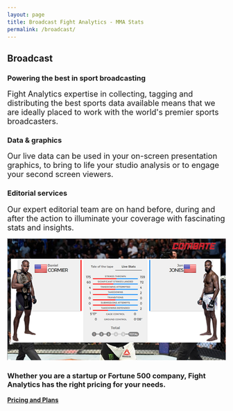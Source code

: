 ```yaml
---
layout: page
title: Broadcast Fight Analytics - MMA Stats
permalink: /broadcast/
---
```


<article id="page" class="page jumbotron">
  <div class="container">
  <div class="row">
  <div class="col-md-12">
  <div class="text-container col-md-8">
  <h1>Broadcast</h1>
</div>
</div>
</div>
</div>
</article>

<section class="product-item">
  <div class="row product-item">
  <div class="card-lg">
  <div class="container">
  <div class="text text-1">
  <div class="text-container col-sm-4">
  <h3>Powering the best in sport broadcasting</h3>
  <p><font size="4">Fight Analytics expertise in collecting, tagging and distributing the best sports data available means that we are ideally placed to work with the world's premier sports broadcasters.
      </font></p>
  <h3>Data &amp; graphics</h3>
  <p><font size="4">Our live data can be used in your on-screen presentation graphics, to bring to life your studio analysis or to engage your second screen viewers.
      </font></p>
  <h3>Editorial services</h3>
  <p><font size="4">Our expert editorial team are on hand before, during and after the action to illuminate your coverage with fascinating stats and insights.
      </font></p>
</div>
</div>
  <div class="col-sm-8">
  <div class="mockup mockup-1">
  <div class="mockup-header">
  <span class="glyphicon glyphicon-menu-hamburger pull-right" aria-hidden="true">
</span>
  <div class="mc-button-group">
  <div class="mc-button mc-button-order-1">
</div>
  <div class="mc-button mc-button-order-2">
</div>
  <div class="mc-button mc-button-order-3">
</div>
</div>
  <div class="f-search-group">
  <div class="f-search-input">
</div>
</div>
</div>
  <div class="mockup-body">
  <img src="/images/mockup-broadcast.png">
</div>
</div>
</div>
</div>
</div>
</div>
</section>

<div class="well well-lg">
  <div class="container">
  <h3>Whether you are a startup or Fortune 500 company, Fight Analytics has the right pricing for your needs.</h3>
  <a href="/pricing" class="btn btn-primary btn-lg"><strong>Pricing and Plans</strong></a>
</div>
</div>
